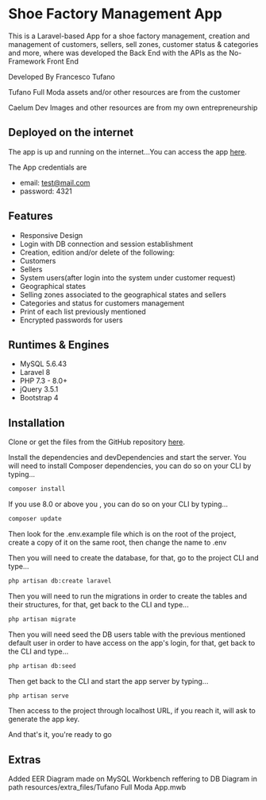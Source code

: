 # Shoe Factory Management App

This is a Laravel-based App for a shoe factory management, creation and management of customers, sellers, sell zones, customer status & categories and more, where was developed the Back End with the APIs as the No- Framework Front End

Developed By Francesco Tufano

Tufano Full Moda assets and/or other resources are from the customer

Caelum Dev Images and other resources are from my own entrepreneurship

## Deployed on the internet

The app is up and running on the internet...You can access the app [here](https://tufano.caelumdev.com/).

The App credentials are

- email: test@mail.com
- password: 4321

## Features

- Responsive Design
- Login with DB connection and session establishment
- Creation, edition and/or delete of the following:
- Customers
- Sellers
- System users(after login into the system under customer request)
- Geographical states
- Selling zones associated to the geographical states and sellers
- Categories and status for customers management
- Print of each list previously mentioned
- Encrypted passwords for users

## Runtimes & Engines

- MySQL 5.6.43
- Laravel 8
- PHP 7.3 - 8.0+
- jQuery 3.5.1
- Bootstrap 4


## Installation

Clone or get the files from the GitHub repository [here](https://github.com/ftufano/TufanoFullModa).

Install the dependencies and devDependencies and start the server. You will need to install Composer dependencies, you can do so on your CLI by typing...

```sh
composer install
```

If you use 8.0 or above you , you can do so on your CLI by typing...

```sh
composer update
```

Then look for the .env.example file which is on the root of the project, create a copy of it on the same root, then change the name to .env

Then you will need to create the database, for that, go to the project CLI and type...

```sh
php artisan db:create laravel
```

Then you will need to run the migrations in order to create the tables and their structures, for that, get back to the CLI and type...

```sh
php artisan migrate
```

Then you will need seed the DB users table with the previous mentioned default user in order to have access on the app's login, for that, get back to the CLI and type...

```sh
php artisan db:seed
```

Then get back to the CLI and start the app server by typing...

```sh
php artisan serve
```

Then access to the project through localhost URL, if you reach it, will ask to generate the app key.

And that's it, you're ready to go

## Extras

Added EER Diagram made on MySQL Workbench reffering to DB Diagram in path resources/extra_files/Tufano Full Moda App.mwb

